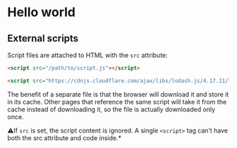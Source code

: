 # Hello world

## External scripts

Script files are attached to HTML with the `src` attribute:

```html
<script src="/path/to/script.js"></script>

<script src="https://cdnjs.cloudflare.com/ajax/libs/lodash.js/4.17.11/lodash.js"></script>
```

The benefit of a separate file is that the browser will download it and store it in its cache. Other pages that reference the same script will take it from the cache instead of downloading it, so the file is actually downloaded only once.

⚠️If `src` is set, the script content is ignored. A single `<script>` tag can’t have both the src attribute and code inside.*
